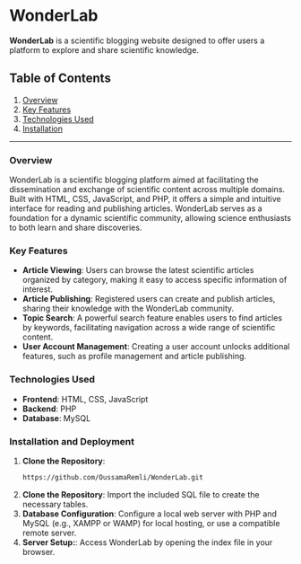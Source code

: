 # WonderLab

**WonderLab** is a scientific blogging website designed to offer users a platform to explore and share scientific knowledge.

## Table of Contents

1. [Overview](#overview)
2. [Key Features](#key-features)
3. [Technologies Used](#technologies-used)
4. [Installation](#installation)

---

### Overview

WonderLab is a scientific blogging platform aimed at facilitating the dissemination and exchange of scientific content across multiple domains. Built with HTML, CSS, JavaScript, and PHP, it offers a simple and intuitive interface for reading and publishing articles. WonderLab serves as a foundation for a dynamic scientific community, allowing science enthusiasts to both learn and share discoveries.

### Key Features

- **Article Viewing**: Users can browse the latest scientific articles organized by category, making it easy to access specific information of interest.
- **Article Publishing**: Registered users can create and publish articles, sharing their knowledge with the WonderLab community.
- **Topic Search**: A powerful search feature enables users to find articles by keywords, facilitating navigation across a wide range of scientific content.
- **User Account Management**: Creating a user account unlocks additional features, such as profile management and article publishing.

### Technologies Used

- **Frontend**: HTML, CSS, JavaScript
- **Backend**: PHP
- **Database**: MySQL

### Installation and Deployment

1. **Clone the Repository**:
   ```bash
   https://github.com/OussamaRemli/WonderLab.git
2. **Clone the Repository**:
   Import the included SQL file to create the necessary tables.
3. **Database Configuration**:
   Configure a local web server with PHP and MySQL (e.g., XAMPP or WAMP) for local hosting, or use a compatible remote server.
4. **Server Setup:**:
   Access WonderLab by opening the index file in your browser.

